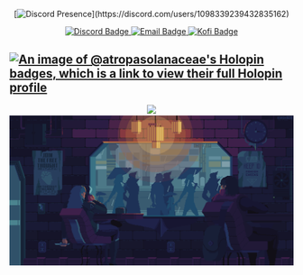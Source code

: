 <div id="presence" align="center">
  
  [![Discord Presence](https://lanyard.cnrad.dev/api/1098339239432835162?theme=light&bg=bdace1&borderRadius=50px&idleMessage=Hacking!)](https://discord.com/users/1098339239432835162)
  
</div>

<div align="center">
  <a href="https://discordapp.com/users/1098339239432835162">
    <img src="https://img.shields.io/badge/discord-black?style=for-the-badge&logo=discord&logoColor=blue" alt="Discord Badge">
  </a>
  
  <a href="mailto:solanaceae@duck.com">
    <img src="https://img.shields.io/badge/gmail-black?style=for-the-badge&logo=Gmail&logoColor=skyblue" alt="Email Badge">
  </a>

  <a href="https://ko-fi.com/solanaceae">
    <img src="https://img.shields.io/badge/Ko--fi-black?style=for-the-badge&logo=ko-fi&logoColor=pink" alt="Kofi Badge">
  </a>
</div>

[![An image of @atropasolanaceae's Holopin badges, which is a link to view their full Holopin profile](https://holopin.me/atropasolanaceae)](https://holopin.io/@atropasolanaceae)
---

<div id="tools" align="center">
  <img src="https://github.com/dekrypted/dekrypted/blob/output/github-contribution-grid-snake-dark.svg#gh-dark-mode-only"/>
</div>
<div align="center">
  <img src="https://github.com/HawksDev/HawksDev/blob/main/SociableCleanErmine-max-1mb.gif" width="850">
</div>
